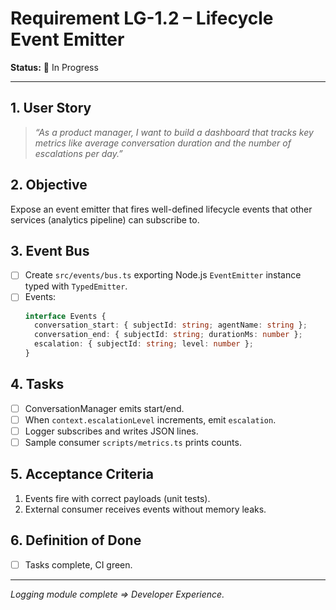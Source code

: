 # Requirement LG-1.2 – Lifecycle Event Emitter

**Status:** 🚧 In Progress

---

## 1. User Story

> *“As a product manager, I want to build a dashboard that tracks key metrics like average conversation duration and the number of escalations per day.”*

## 2. Objective

Expose an event emitter that fires well-defined lifecycle events that other services (analytics pipeline) can subscribe to.

## 3. Event Bus

- [ ] Create `src/events/bus.ts` exporting Node.js `EventEmitter` instance typed with `TypedEmitter`.
- [ ] Events:
  ```ts
  interface Events {
    conversation_start: { subjectId: string; agentName: string };
    conversation_end: { subjectId: string; durationMs: number };
    escalation: { subjectId: string; level: number };
  }
  ```

## 4. Tasks

- [ ] ConversationManager emits start/end.
- [ ] When `context.escalationLevel` increments, emit `escalation`.
- [ ] Logger subscribes and writes JSON lines.
- [ ] Sample consumer `scripts/metrics.ts` prints counts.

## 5. Acceptance Criteria

1. Events fire with correct payloads (unit tests).
2. External consumer receives events without memory leaks.

## 6. Definition of Done

- [ ] Tasks complete, CI green.

---

*Logging module complete ⇒ Developer Experience.* 